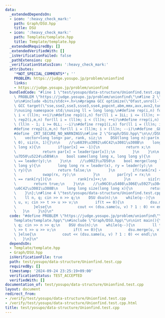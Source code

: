 ```yaml
---
data:
  _extendedDependsOn:
  - icon: ':heavy_check_mark:'
    path: Graph/DSU.hpp
    title: DSU
  - icon: ':heavy_check_mark:'
    path: Template/template.hpp
    title: Template/template.hpp
  _extendedRequiredBy: []
  _extendedVerifiedWith: []
  _isVerificationFailed: false
  _pathExtension: cpp
  _verificationStatusIcon: ':heavy_check_mark:'
  attributes:
    '*NOT_SPECIAL_COMMENTS*': ''
    PROBLEM: https://judge.yosupo.jp/problem/unionfind
    links:
    - https://judge.yosupo.jp/problem/unionfind
  bundledCode: "#line 1 \"test/yosupo/data-structure/Unionfind.test.cpp\"\n#define\
    \ PROBLEM \"https://judge.yosupo.jp/problem/unionfind\"\n#line 2 \"Template/template.hpp\"\
    \n\n#include <bits/stdc++.h>\n#pragma GCC optimize(\"Ofast,unroll-loops\")\n#pragma\
    \ GCC target(\"sse,sse2,sse3,ssse3,sse4,popcnt,abm,mmx,avx,avx2,tune=native\"\
    )\nusing namespace std;\nusing ll = long long;\n#define rep(i,n) for(ll i = 0LL;\
    \ i < (ll)n; ++i)\n#define rep1(i,n) for(ll i = 1LL; i <= (ll)n; ++i)\n#define\
    \ rep2(i,m,n) for(ll i = (ll)m; i < (ll)n; ++i)\n#define rrep(i,n) for(ll i =\
    \ (ll)n - 1; i >= 0LL; --i)\n#define rrep1(i,n) for(ll i = (ll)n; i > 0LL; --i)\n\
    #define rrep2(i,m,n) for(ll i = (ll)m; i > (ll)n; --i)\n#define _GLIBCXX_DEBUG\n\
    #define _CRT_SECURE_NO_WARNINGS\n#line 2 \"Graph/DSU.hpp\"\n\n//DSU\nstruct DSU{\n\
    \    vector<long long> par, rank, siz;\n    DSU(long long n):par(n, -1), rank(n,\
    \ 0), siz(n, 1){}\n\n    //\u6839\u3092\u6C42\u3081\u308B\n    long long leader(long\
    \ long x){\n        if(par[x] == -1){\n            return x;\n        }else{\n\
    \            return par[x] = leader(par[x]);\n        }\n    }\n\n    //\u9023\
    \u7D50\u5224\u5B9A\n    bool same(long long x, long long y){\n        return leader(x)\
    \ == leader(y);\n    }\n\n    //\u9023\u7D50\n    bool merge(long long x, long\
    \ long y){\n        long long rx = leader(x), ry = leader(y);\n        if(rx ==\
    \ ry){\n            return false;\n        }\n        if(rank[rx] < rank[ry]){\n\
    \            swap(rx, ry);\n        }\n        par[ry] = rx;\n        if(rank[rx]\
    \ == rank[ry]){\n            rank[rx]++;\n        }\n        siz[rx] += siz[ry];\n\
    \        return true;\n    }\n\n    //\u96C6\u5408\u306E\u5927\u304D\u3055\u3092\
    \u6C42\u3081\u308B\n    long long size(long long x){\n        return siz[leader(x)];\n\
    \    }\n};\n#line 4 \"test/yosupo/data-structure/Unionfind.test.cpp\"\n\nint main(){\n\
    \    ll n, q; cin >> n >> q;\n    DSU dsu(n);\n    while(q--){\n        ll t,\
    \ u, v; cin >> t >> u >> v;\n        if(t == 0){\n            dsu.merge(u, v);\n\
    \        }else{\n            cout << (dsu.same(u, v) ? 1 : 0) << endl;\n     \
    \   }\n    }\n}\n"
  code: "#define PROBLEM \"https://judge.yosupo.jp/problem/unionfind\"\n#include \"\
    Template/template.hpp\"\n#include \"Graph/DSU.hpp\"\n\nint main(){\n    ll n,\
    \ q; cin >> n >> q;\n    DSU dsu(n);\n    while(q--){\n        ll t, u, v; cin\
    \ >> t >> u >> v;\n        if(t == 0){\n            dsu.merge(u, v);\n       \
    \ }else{\n            cout << (dsu.same(u, v) ? 1 : 0) << endl;\n        }\n \
    \   }\n}\n"
  dependsOn:
  - Template/template.hpp
  - Graph/DSU.hpp
  isVerificationFile: true
  path: test/yosupo/data-structure/Unionfind.test.cpp
  requiredBy: []
  timestamp: '2024-09-24 23:25:19+09:00'
  verificationStatus: TEST_ACCEPTED
  verifiedWith: []
documentation_of: test/yosupo/data-structure/Unionfind.test.cpp
layout: document
redirect_from:
- /verify/test/yosupo/data-structure/Unionfind.test.cpp
- /verify/test/yosupo/data-structure/Unionfind.test.cpp.html
title: test/yosupo/data-structure/Unionfind.test.cpp
---
```

